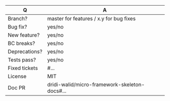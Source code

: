| Q             | A
| ------------- | ---
| Branch?       | master for features / x.y for bug fixes
| Bug fix?      | yes/no
| New feature?  | yes/no <!-- don't forget to update src/**/CHANGELOG.md files -->
| BC breaks?    | yes/no
| Deprecations? | yes/no <!-- don't forget to update UPGRADE-*.md files -->
| Tests pass?   | yes/no
| Fixed tickets | #... <!-- #-prefixed issue number(s), if any -->
| License       | MIT
| Doc PR        | dridi-walid/micro-framework-skeleton-docs#... <!--highly recommended for new features-->
